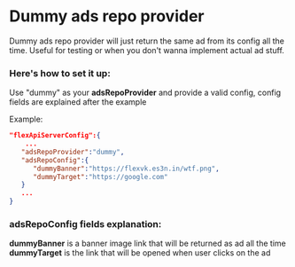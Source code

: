# Dummy ads repo provider
Dummy ads repo provider will just return the same ad from its config all the time. Useful for testing or when you don't wanna implement actual ad stuff.

### Here's how to set it up:
Use "dummy" as your **adsRepoProvider** and provide a valid config, config fields are explained after the example  

Example:
```json
"flexApiServerConfig":{
    ...
   "adsRepoProvider":"dummy",
   "adsRepoConfig":{
      "dummyBanner":"https://flexvk.es3n.in/wtf.png",
      "dummyTarget":"https://google.com"
   }
   ...
}
```

### adsRepoConfig fields explanation:
**dummyBanner** is a banner image link that will be returned as ad all the time  
**dummyTarget** is the link that will be opened when user clicks on the ad